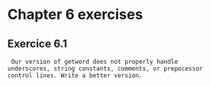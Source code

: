 # Chapter 6 exercises

## Exercice 6.1

     Our version of getword does not properly handle
    underscores, string constants, comments, or prepocessor
    control lines. Write a better version.